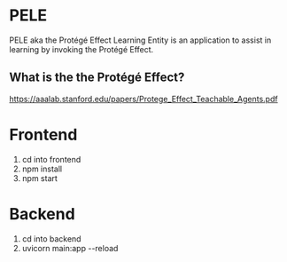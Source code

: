 # PELE
PELE aka the Protégé Effect Learning Entity is an application to assist in learning by invoking the Protégé Effect.

## What is the the Protégé Effect?
https://aaalab.stanford.edu/papers/Protege_Effect_Teachable_Agents.pdf

# Frontend

1. cd into frontend
2. npm install
3. npm start

# Backend

1. cd into backend
2. uvicorn main:app --reload